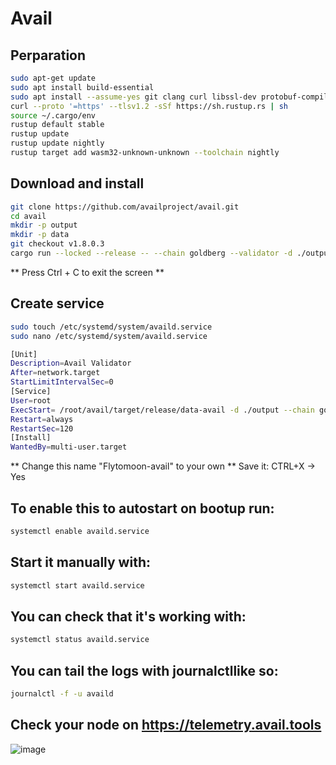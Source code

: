 # Avail

## Perparation
```sh
sudo apt-get update
sudo apt install build-essential
sudo apt install --assume-yes git clang curl libssl-dev protobuf-compiler
curl --proto '=https' --tlsv1.2 -sSf https://sh.rustup.rs | sh
source ~/.cargo/env
rustup default stable
rustup update
rustup update nightly
rustup target add wasm32-unknown-unknown --toolchain nightly
```
## Download and install
```sh
git clone https://github.com/availproject/avail.git
cd avail
mkdir -p output
mkdir -p data
git checkout v1.8.0.3
cargo run --locked --release -- --chain goldberg --validator -d ./output
```
** Press Ctrl + C to exit the screen **

## Create service

```sh
sudo touch /etc/systemd/system/availd.service
sudo nano /etc/systemd/system/availd.service
```

```sh
[Unit] 
Description=Avail Validator
After=network.target
StartLimitIntervalSec=0
[Service] 
User=root 
ExecStart= /root/avail/target/release/data-avail -d ./output --chain goldberg --validator --name "Flytomoon-avail"
Restart=always 
RestartSec=120
[Install] 
WantedBy=multi-user.target
```
** Change this name "Flytomoon-avail" to your own **
Save it: CTRL+X -> Yes

## To enable this to autostart on bootup run:

```sh
systemctl enable availd.service
```
## Start it manually with:

```sh
systemctl start availd.service
```

## You can check that it's working with:

```sh
systemctl status availd.service
```

## You can tail the logs with journalctllike so:

```sh
journalctl -f -u availd
```

## Check your node on https://telemetry.avail.tools
![image](https://github.com/0xftm/Avail/assets/115777868/1c5d5e62-ec9f-4058-945f-5179e27a026e)

